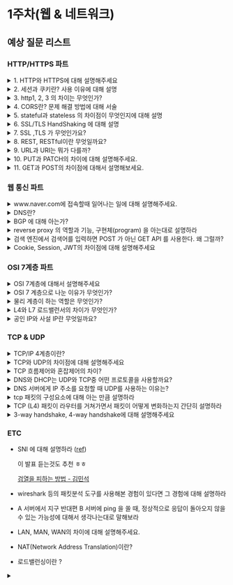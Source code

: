 # 1주차(웹 & 네트워크)

## 예상 질문 리스트

### HTTP/HTTPS 파트
<details>
<summary>1. HTTP와 HTTPS에 대해 설명해주세요</summary>
<div>
HTTP는 Hypertext Transfer Protocol의 약자로, 클라이언트/서버 모델에서 데이터를 주고받기 위한 프로토콜입니다. 7계층의 프로토콜로, TCP/IP 위에서 동작하며, 80번 포트를 사용합니다. HTTP는 상태를 가지고 있지 않는 Stateless 프로토콜이며 e커머스 같은 상태가 필요한 작업들을 위한 쿠키와 세션이 존재합니다.
HTTP는 클라이언트와 서버 사이에서 데이터를 주고 받을 떄 텍스트 형태로 주고 받으며, 누군가 네트워크에서 신호를 가로채면 내용이 노출될 수 있다는 보안적인 이슈가 존재합니다.
이를 보완하기 위해서 고안된 것이 바로 HTTP Secure라고도 불리는 HTTPS 이며 HTTP에 데이터 암호화를 추가하여 보안성을 강화한 프로토콜입니다. 443 포트를 사용하고, HTTP 레이어 바로 밑단에 SSL이나 TLS 프로토콜을 추가하여, 서버와 클라이언트 사이에서의 모든 통신 내용이 암호화됩니다.
</div>
</details>

<details>
<summary>2. 세션과 쿠키란? 사용 이유에 대해 설명</summary>
<div>
세션과 쿠키는 웹상에서 사용자의 상태 정보를 유지하고, 사용자 경험을 개선하기 위해 사용되는 기술입니다. 이들은 HTTP 프로토콜의 비연결성과 무상태성을 보완하는 역할을 합니다.

### 세션(Session)
세션은 서버 측에서 생성되는 일종의 식별자로, 사용자가 웹 서버에 접속할 때마다 임시로 생성됩니다. 사용자의 정보는 서버에 저장되며, 보안성이 높지만 서버의 부하를 증가시킬 수 있습니다.
세션은 주로 사용자의 로그인 상태나 접속 정보 등을 유지하기 위해 사용되며 세션을 통해 사용자가 여러 페이지를 이동하더라도 로그인 상태를 유지할 수 있습니다.
### 쿠키(Cookie)
쿠키는 클라이언트(브라우저) 측에 저장되는 작은 데이터 파일로, 사용자의 웹 사이트 방문 정보나 선호도 등을 저장합니다. 쿠키는 사용자가 웹 사이트에 다시 접속할 때 해당 정보를 서버에 전송하여 사용자 맞춤형 서비스를 제공할 수 있게 합니다.
쿠키를 사용하는 이유는 사용자의 편의성을 높이고, 웹 사이트의 사용성을 개선하기 위해 사용됩니다. 예를 들어, 쿠키를 통해 사용자의 로그인 정보, 장바구니 정보, 언어 설정 등을 기억하게 할 수 있습니다.
세션과 쿠키는 HTTP의 무상태성과 비연결성을 개선하기 위해 나온 방법으로 e커머스처럼 상태가 필요한 경우 사용자의 정보를 각각 서버(세션)와 클라이언트(쿠키) 측에서 관리하는 방법입니다. 보안성이 중요한 정보는 세션을 통해 서버 측에서 관리하고, 사용자의 편의성을 위한 정보는 쿠키를 통해 클라이언트 측에서 관리하는 것이 일반적입니다. 
</div>
</details>

<details>
<summary>
3. http1, 2, 3 의 차이는 무엇인가?
</summary>
<div>

**HTTP/1.0**:
- 연결마다 하나의 요청과 응답만 처리하는 클라이언트-서버 모델을 사용합니다.
- 텍스트 기반의 프로토콜로, 헤더 정보와 데이터가 동일한 연결을 통해 전송됩니다.
- 성능과 효율성이 떨어지는 단점이 있으며, 여러 개의 리소스를 동시에 로드하기 어렵습니다.
<br>

**HTTP/1.1**:

- **지속 연결(Persistent Connection)**과 **파이프라이닝(Pipelining)**을 도입하여 한 번의 TCP 초기화 이후, keep-alive 옵션으로 일정 시간 동안 연결 상태를 유지하며, 클라이언트는 앞 요청의 응답을 기다리지 않고 순차적으로 요청을 전송할 수 있게 되었습니다(하지만, 서버에서는 순서대로 처리해야 해서 병목 현상이 발생하고 HOL 문제가 발생). 
- 헤더 필드의 압축을 통해 일부 성능 향상을 이루었지만, 여전히 성능이 제한됩니다.(쿠키와 같은 다양한 메타 정보가 헤더에 들어가서 보내려 하는 데이터보다 header가 더 커지게 되는 Fat message header 문제가 존재)
![alt text](image.png)

<br>

**HTTP/2**:
- 이진 프레임 형식과 헤더 압축을 도입하여 효율성을 개선했습니다.
- **다중 스트림(Multiplexing)을 지원하여 하나의 연결로 동시에 여러 요청과 응답을 처리**할 수 있습니다.
- **서버 푸시(Server Push)를 통해 서버는 클라이언트 요청 없이 리소스를 전송할 수** 있습니다.
- 보안을 위해 기본적으로 TLS(SSL)을 사용하도록 권장하며 그 위에 binary framing layer가 올라가서 동작합니다. (메시지가 프레임으로 나뉘면 헤더는 헤더 프레임, 데이터는 데이터 프레임으로 나뉨.) 
![이진 프레임 구조](image-1.png)
![다중 스트림 구조](image-2.png)
<br>

#### Appendix
Stream : 구성된 연결 내에서 전달되는 바이트의 양방향 흐름으로 하나 이상의 메시지가 전달될 수 있습니다.
Message : 논리적 요청 또는 응답 메시지에 매핑되는 프레임의 전체 시퀀스입니다.
Frame : http/2에서 통신의 최소 단위로 각 최소 단위에는 하나의 프레임 헤더가 포함됩니다.
즉, 상위 레벨에서는 스트림으로 묶고 하위 레벨에서는 프레임으로 쪼개져서 통신이 이루어집니다. 각 스트림에는 양방향 메시지 전달에 사용되는 고유 식별자와 우선순위 정보(선택적)가 존재하며 모든 통신은 클라이언트와 서버 사이에 하나의 tcp 연결만을 사용하며 전달될 수 있는 양방향 스트림의 수는 제한이 없습니다. 즉, tcp를 복수로 뚫지 않습니다.


**HTTP/3**:
- 전체적으로 새로운 전송 프로토콜로, **QUIC(Quick UDP Internet Connections)을 기반으로** 합니다.
- UDP를 사용하여 혼잡 제어 및 오류 복구 기능을 더 효과적으로 수행하며, 연결 설정 및 해제에 대한 지연을 감소시킵니다.
- 하나의 연결로 다수의 병렬 스트림을 전송하며, 스트림 간에 영향을 주지 않고 데이터를 동시에 전송합니다.
- 보통 tcp에서는 소켓 번호로 ip주소+포트 번호를 쓰는데 QUIC에서는 독립적으로 connection id를 사용하기 때문에 ip주소가 바뀌어도 연결이 유지됩니다.
- QUIC의 연결 설정 과정이 TLS1.3과 밀결합되어 있는 반면 TCP는 TLS와 서로 독립적이라서 따로 따로 뚫지만 QUIC 은 새로 만들때 그냥 같이 써야해서 같이합니다. (QUIC이 TLS1.3을 사용한 주된 이유는 handshake에 더 적은 라운드 트립이 필요하도록 바뀌었기 때문으로 프로토콜 지연을 줄여주는 효과가 있음.)

(https://suminn0.tistory.com/143)
![TLS](image-3.png)

</div>
</details>

<details>
<summary>
4. CORS란? 문제 해결 방법에 대해 서술
</summary>
<div>

### CORS(Cross-Origin Resource Sharing)란?

CORS는 웹 브라우저에서 보안을 유지하면서 다른 출처의 리소스를 안전하게 요청할 수 있도록 하는 메커니즘입니다. 서버는 HTTP 헤더를 통해 다른 출처의 요청을 허용할지 결정하며, 이는 원본 사이트의 모방을 방지하고 다른 출처의 데이터 요청을 제한함으로써 공격으로부터 보호하는 데 필요합니다.

#### CORS의 필요성
- 보안 강화: 웹 애플리케이션은 선택된 리소스에 대해 다른 출처의 접근을 허용함으로써, 원본 사이트를 모방하거나 사용자 정보를 도용하는 등의 무단 접근 및 해킹 가능성을 줄일 수 있습니다.
- 통합 용이성: 클라이언트 웹 애플리케이션이 다른 도메인의 리소스와 상호 작용할 수 있게 함으로써, third party API 및 리소스를 클라이언트 측 코드에서 참조하는 것을 용이하게 합니다. 예를 들어, 동영상 플랫폼 API에서 동영상을 가져오거나 글꼴 라이브러리의 글꼴을 사용하는 등의 작업에 활용됩니다.
#### CORS 해결 방법
- 서버 측 설정 변경: 서버에서 특정 출처 또는 모든 출처에 대한 요청을 허용하도록 설정을 변경합니다. 예를 들어, Spring Boot에서는 @CrossOrigin 어노테이션을 사용하거나, WebMvcConfigurer를 구현하여 글로벌 CORS 설정을 할 수 있습니다.
- 프록시 서버 사용: 클라이언트와 서버 사이에 프록시 서버를 두어, 모든 클라이언트 요청을 프록시를 통해 서버로 전달하고, 서버의 응답을 클라이언트에게 전달하는 방식으로 CORS 문제를 우회할 수 있습니다.

</div>
</details>

<details>
<summary>
5. stateful과 stateless 의 차이점이 무엇인지에 대해 설명
</summary>
<div>

#### Stateful
Stateful(상태 유지) 시스템은 사용자의 상태 정보를 저장하고 이를 기반으로 다음 행동을 결정합니다. 예를 들어, 웹 애플리케이션에서 로그인 세션 관리는 Stateful한 예입니다. 사용자가 로그인하면, 그 사용자의 정보(예: 세션 ID)가 서버에 저장되고, 사용자가 다음 요청을 할 때마다 서버는 해당 정보를 참조하여 사용자를 인식합니다. 이를 통해 사용자마다 개인화된 서비스를 제공할 수 있습니다.

#### Stateless
Stateless(상태 비유지) 시스템은 사용자의 상태 정보를 저장하지 않습니다. 즉, 각 요청이 독립적으로 처리되며, 이전 요청의 정보가 후속 요청에 영향을 주지 않습니다. 예를 들어, HTTP 프로토콜은 Stateless 프로토콜입니다. 클라이언트가 서버에 요청을 보낼 때 마다, 각 요청은 서로 독립적으로 처리되며, 서버는 이전 요청에 대한 정보를 저장하거나 참조하지 않습니다. 이러한 특성은 서버의 복잡성을 줄이고 확장성을 높이는 데 도움이 됩니다.

둘의 차이점은 상태 정보 저장 여부와 응답 방식에 차이가 있으면 Stateful의 경우엔 저장하고 관리한 상태 정보를 기반으로 응답을 결정하는 반면 Stateless는 상태 정보를 유지하지 않고 각 요청을 독립적으로 처리합니다. 따라서 전자의 경우 상태 정보 관리를 위한 리소스가 필요할 수 있으며 이는 시스템의 복잡성을 증가시킬 수 있습니다.
</div>
</details>

<details>
<summary>
6. SSL/TLS HandShaking 에 대해 설명
</summary>
<div>

SSL(Secure Sockets Layer)과 TLS(Transport Layer Security)는 인터넷 상에서 데이터를 암호화하여 전송하는 기술로, 민감한 정보를 안전하게 전송하기 위해 사용됩니다. SSL은 TLS의 전신이며, 현재는 TLS가 더 널리 사용됩니다. SSL/TLS Handshaking은 클라이언트와 서버 간의 안전한 연결을 설정하는 과정입니다.

클라이언트 헬로(Client Hello): 통신을 시작하는 클라이언트가 서버에게 사용 가능한 암호화 방식, TLS 버전, 임의의 난수(random number) 등을 전송합니다.

서버 헬로(Server Hello): 서버는 클라이언트의 메시지를 받고, 클라이언트와 공통으로 사용할 수 있는 암호화 방식, TLS 버전, 서버의 임의의 난수 등을 선택하여 응답합니다.

서버 인증 및 키 교환(Server Certificate and Key Exchange): 서버는 자신의 인증서를 클라이언트에게 전송합니다. 클라이언트는 인증서의 유효성을 확인하고, 서버의 공개키를 획득합니다. 이 공개키를 이용하여 세션 키를 암호화하여 서버에게 전송합니다.

클라이언트 키 교환(Client Key Exchange): 클라이언트는 서버의 공개키를 사용하여 암호화된 프리마스터 시크릿(premaster secret)을 생성하고 이를 서버에게 전송합니다. 서버는 개인 키를 사용하여 premaster secret(클라이언트가 보낸 키)을 해독합니다. 그런 다음 서버와 클라이언트는 모든 통신의 대칭 암호화에 사용되는 세션 키를 계산합니다.

핸드세이크 완료: 서버와 클라이언트는 서로에게 "Finished" 메시지를 전송하여 핸드셰이킹 과정이 성공적으로 완료되었음을 알립니다. 이 시점부터 클라이언트와 서버 간에 교환되는 데이터는 모두 암호화되어 전송됩니다.

![ssl/tls handshake](image-4.png)
</div>
</details>

<details>
<summary>
7. SSL ,TLS 가 무엇인가요?
</summary>
<div>

SSL(Secure Sockets Layer)과 TLS(Transport Layer Security)는 인터넷 상의 데이터 전송을 안전하게 보호하기 위한 프로토콜입니다. 이들은 개인 정보, 인증, 데이터 무결성을 보호하며, 특히 온라인 거래와 같은 중요한 정보가 오가는 통신을 암호화하여 보안을 강화합니다. SSL은 TLS의 전신으로, 시간이 지나면서 TLS로 발전했습니다.

#### SSL과 TLS의 역할
- 데이터 암호화: 웹사이트와 브라우저 간에 전송되는 데이터를 암호화하여, 해커들이 개인 또는 금융 정보에 접근하는 것을 방지합니다.
- 통신 보안 강화: 웹 브라우징, 이메일, VoIP와 같은 애플리케이션을 위해 컴퓨터 네트워크 상에서 통신 보안을 제공합니다.

#### SSL과 TLS의 차이점
- 보안 강화: TLS는 SSL의 취약점을 해결한 업그레이드 버전으로, 더 강화된 보안 기능을 제공합니다.
- 표준화: TLS는 1999년 IETF(Internet Engineering Task Force)에 의해 표준화된 SSL의 후속 버전입니다.(TLS 1.0은 SSL 3.0 의 개선 버전으로 시작)

SSL과 TLS는 웹사이트의 신뢰도를 높이고 인터넷 연결을 보호하는 데 중요한 역할을 합니다. 이 프로토콜들은 모든 종류의 정보 교환을 보호하는 데 필수적이며, 전자상거래뿐만 아니라 로그인 정보와 같은 중요 데이터의 안전한 전송을 보장합니다. 

</div>
</details>

<details>
<summary>
8. REST, RESTful이란 무엇일까요?
</summary>
<div>
REST는 인터넷상에서 클라이언트와 서버 간의 상호작용을 규정하기 위해 고안되었으며, 웹 기술을 사용하여 구현됩니다. RESTful은 REST 원칙을 준수하는 웹 서비스를 의미합니다. 

#### REST 구성 요소
- 자원(Resource) : HTTP URI
- 자원에 대한 행위(Verb) : HTTP Method
- 자원에 대한 행위의 내용 (Representations) : HTTP Message Pay Load

#### REST 주요 특징
- 클라이언트-서버 구조(Client-Server Architecture): 클라이언트와 서버가 독립적으로 동작할 수 있도록 분리됩니다. 이를 통해 각각의 구성 요소가 개별적으로 발전할 수 있습니다.

- 무상태(Stateless): 각 요청은 독립적이며, 이전 요청의 상태 정보를 저장하지 않습니다. 서버는 클라이언트로부터 온 요청만을 처리하며, 이 요청에는 필요한 모든 정보가 포함되어 있어야 합니다.

- 캐시 처리 가능(Cacheable): 서버 응답은 캐싱이 가능하도록 표시될 수 있습니다. 이를 통해 클라이언트는 응답을 재사용하여 애플리케이션의 효율성과 성능을 향상시킬 수 있습니다.

- 계층형 시스템(Layered System): 클라이언트는 서버가 직접적으로 연결되어 있는지, 중간에 다른 계층이 있는지 알 수 없습니다. 이는 시스템의 확장성을 향상시킵니다.

- 코드 온 디맨드(Code on Demand, 선택적): 서버는 실행 가능한 코드를 클라이언트에 전송할 수 있습니다. 이는 클라이언트의 기능을 임시적으로 확장할 수 있게 합니다.

- 일관된 인터페이스(Uniform Interface): 일관된 인터페이스를 통해 시스템 간의 상호작용을 단순화합니다. 이 원칙에는 리소스의 식별, 리소스에 대한 표현, 자기 서술적 메시지, 하이퍼미디어를 통한 애플리케이션 상태의 엔진 등이 포함됩니다.

RESTful 웹 서비스는 이러한 원칙을 따르며, 주로 HTTP 메소드(GET, POST, PUT, DELETE 등)를 사용하여 리소스에 접근하고 조작합니다. RESTful 아키텍처를 사용함으로써, 개발자들은 보다 유연하고 확장 가능한 웹 서비스를 구축할 수 있습니다.
</div>
</details>

<details>
<summary>
9. URL과 URI는 뭐가 다를까?
</summary>
<div>

#### URI (Uniform Resource Identifier)
URI는 인터넷 상의 자원을 고유하게 식별하거나 이름을 붙이기 위한 문자열입니다.
URI는 자원의 위치나 이름을 나타낼 수 있으며, URL과 URN (Uniform Resource Name)을 포함하는 더 넓은 개념입니다.
ex) mailto:example@example.com (URN), http://example.com/page (URL)
#### URL (Uniform Resource Locator)
URL은 인터넷 상의 자원이 위치한 곳을 나타내기 위한 특정한 형태의 URI입니다.
URL은 자원에 접근하기 위한 구체적인 방법과 위치를 포함합니다. 즉, 해당 자원을 찾기 위한 주소 역할을 합니다.
ex) http://example.com/page

#### 차이점
모든 URL은 URI입니다. 하지만 모든 URI가 URL인 것은 아닙니다. URI는 자원의 위치(URL) 또는 이름(URN)을 나타낼 수 있지만, URL은 오직 자원의 위치만을 나타냅니다.
URL은 자원에 접근하기 위한 경로를 제공하는 반면, URI는 자원을 식별하거나 이름을 붙이는 데 사용됩니다.
즉, URL은 '어디에' 있는지를 알려주고, URI는 '무엇인지'를 식별합니다.

</div>
</details>

<details>
<summary>
10. PUT과 PATCH의 차이에 대해 설명해주세요.
</summary>
<div>

HTTP 메소드인 PUT과 PATCH는 모두 리소스를 업데이트하는 데 사용되지만, 그 방식에서 차이가 있습니다. PUT은 전체 리소스를 업데이트하는 반면, PATCH는 리소스의 일부분만 업데이트합니다. 예를 들어, PUT 요청을 보내면 리소스의 모든 필드가 업데이트되지만, PATCH 요청을 보내면 특정 필드만 업데이트할 수 있습니다.

#### PUT과 PATCH의 주요 차이점
PUT: 전체 리소스를 업데이트하므로, 업데이트하려는 리소스의 모든 정보를 요청에 포함해야 합니다. 이는 리소스의 일부만 변경하고자 할 때 비효율적일 수 있습니다.
PATCH: 리소스의 특정 부분만을 업데이트하기 때문에, 변경하고자 하는 정보만 요청에 포함하면 됩니다. 이는 효율적인 데이터 전송과 빠른 업데이트를 가능하게 합니다.

</div>
</details>

<details>
<summary>
11. GET과 POST의 차이점에 대해서 설명해보세요.
</summary>
<div>

GET 메소드는 서버로부터 정보를 조회하기 위해 사용됩니다. 데이터를 URL의 쿼리 스트링을 통해 전송하며, 이 데이터는 URL에 노출됩니다. GET 요청은 브라우저에 의해 캐시될 수 있으며, 북마크와 검색 엔진 크롤링에 적합합니다.
POST 메소드는 서버에 데이터를 제출하여 리소스를 생성하거나 업데이트하기 위해 사용됩니다. 데이터는 요청 본문(body)에 포함되어 전송되며, URL에는 노출되지 않습니다. POST 요청은 캐시되지 않으며, 브라우저 히스토리에도 저장되지 않습니다.

</div>
</details>

### 웹 통신 파트

<details>
<summary>
www.naver.com에 접속할때  일어나는 일에 대해 설명해주세요.
</summary>
<div>

1. URL 입력: 브라우저의 주소창에 www.naver.com을 입력합니다.

2. DNS 조회: DNS 서버는 도메인 네임을 IP로 변환해주는 역할을 합니다. 먼저 Local DNS에게 URL을 물어보고, 해당 주소가 캐싱되어있다면 바로 IP 주소를 반환하고 그렇지 않다면 다음 단계로 넘어갑니다. Local DNS는 주소를 찾아내기 위해 다른 DNS 서버들과 통신을 시작하게 되며 재귀적으로 Root DNS, TLD DNS, 도메인 DNS에게 차례로 물어보며 IP 주소를 찾게 됩니다.

3. TCP 연결: IP 주소를 획득한 후, 브라우저는 목적지 서버와의 안정적인 통신을 위해 TCP(Transmission Control Protocol) 연결을 시도합니다.(이때 HTTPS인 경우 SSL/TLS 핸드세이크 과정도 진행됩니다.) 이 과정에서는 일반적으로 www.naver.com 서버의 80번 포트(HTTP) 또는 443번 포트(HTTPS)에 연결하려고 합니다.

4. HTTP 요청: TCP 연결이 성공하면, 브라우저는 www.naver.com 서버에 HTTP 요청을 보냅니다. 이 요청에는 웹 페이지를 요청하는 데 필요한 정보가 포함됩니다.

5. 서버 응답: www.naver.com 서버는 브라우저의 요청을 받고 처리한 다음, 요청된 웹 페이지 데이터(HTML, CSS, JavaScript 등)와 함께 HTTP 응답을 보냅니다.

6. 콘텐츠 렌더링: 브라우저는 서버로부터 받은 데이터를 해석하여 화면에 표시합니다. HTML을 먼저 해석하고, CSS 스타일을 적용하며, JavaScript를 실행하여 동적인 웹 페이지를 사용자에게 보여줍니다.

7. 외부 자원 로드: 웹 페이지에는 외부 이미지, 스크립트, 스타일시트 등이 포함될 수 있습니다. 이러한 자원들도 각각 HTTP 요청을 통해 서버로부터 로드됩니다.

</div>
</details>

<details>
<summary>
DNS란?
</summary>
<div>
DNS(Domain Name System)는 인터넷상에서 도메인 이름을 IP 주소로 변환하는 시스템입니다. 인터넷은 기본적으로 IP 주소를 사용하여 컴퓨터나 서버와 같은 장치를 식별합니다. 그러나 IP 주소는 숫자로 이루어져 있어 사람이 기억하기 어렵습니다. DNS는 이러한 문제를 해결하기 위해 도메인 이름(예: www.example.com)을 사람이 이해할 수 있는 주소로 사용하고, 이를 실제 네트워크에서 장치를 식별하는 데 필요한 IP 주소(예: 192.0.2.1)로 변환합니다.
</div>
</details>

<details>
<summary>
BGP 에 대해 아는가?
</summary>
<div>

BGP(Border Gateway Protocol)는 인터넷의 핵심 라우팅 프로토콜 중 하나로, **다른 AS(Autonomous System) 간에** **경로 및 라우팅 정보를 교환하고 관리하는 데 사용**되는 프로토콜입니다.(AS란 하나 이상의 네트워크로 구성되어 독자적인 라우팅 정책을 가진 큰 네트워크나 네트워크 그룹을 의미) BGP는 주로 대규모 네트워크와 다른 AS 간의 라우팅을 제어하는 데 사용됩니다.

#### BGP 주요 특징
1. **AS 간 라우팅**: BGP는 다른 AS 간에 라우팅 정보를 교환하는 데 사용됩니다. **AS는 네트워크 관리의 독립적인 영역**으로, 하나 이상의 IP 주소 범위를 관리합니다. BGP는 이러한 **AS 간의 경로 교환을 담당**합니다.
2. **경로 벡터 프로토콜**: BGP는 경로 벡터 프로토콜로서, 경로 정보를 경로 벡터로 표현하고 이를 교환하여 라우팅 결정을 내립니다. 즉, 패킷이 전송될 최적의 경로를 결정하는 데 사용됩니다. 각 경로 벡터는 목적지 네트워크, AS 경로 및 다양한 속성 정보로 구성됩니다.
3. **정책 기반 라우팅**: BGP는 다양한 정책을 적용하여 라우팅 결정을 내릴 수 있습니다. 이는 트래픽 조정, AS 경로 필터링, 목적지 기반 경로 선택 등과 같은 다양한 제어를 가능하게 합니다.
4. **AS 경로 필터링**: BGP는 AS 경로 정보를 이용하여 경로 필터링을 수행할 수 있으므로, 특정 AS로부터 트래픽을 차단하거나 전달할 수 있습니다.
5. **경로 공개 및 철회**: BGP는 경로 공개(Advertise)와 경로 철회(Withdraw)를 통해 네트워크의 상태를 다른 AS에 알리고 변경사항을 통지합니다.
6. **BGP 라우터**: BGP 라우터는 BGP 프로토콜을 구현하는 라우터로, 다른 AS와의 BGP 세션을 설정하고 업데이트 메시지를 교환합니다.
7. **BGP 피어링**: BGP 라우터 간의 연결을 BGP 피어링이라고 합니다. BGP 피어링은 eBGP(External BGP)와 iBGP(Internal BGP) 두 가지 유형이 있습니다. eBGP는 다른 AS와의 피어링을 나타내며, iBGP는 동일한 AS 내의 다른 BGP 라우터와의 피어링을 나타냅니다.

#### 작동 방식
1. 세션 설정: 두 BGP 라우터(피어) 사이에 TCP 연결을 통해 세션이 설정됩니다. BGP는 기본적으로 TCP 포트 179를 사용합니다.
2. 경로 교환: 세션이 설정되면, BGP 피어는 서로에게 자신이 알고 있는 경로 정보를 교환합니다.
3. 경로 갱신: 경로 정보나 네트워크 상태가 변경되면, BGP 피어는 새로운 정보를 서로에게 알립니다.
4. 경로 유지: BGP 피어는 주기적으로 keepalive 메시지를 교환하여 연결을 유지합니다.

BGP는 인터넷의 라우팅을 관리하고 안정적으로 유지하기 위한 핵심 프로토콜로 사용되며, 다양한 정책 및 네트워크 환경에 따라 라우팅 결정을 조절할 수 있습니다.

Calico BGP..
</div>
</details>

<details>
<summary>
reverse proxy 의 역할과 기능, 구현체(program) 을 아는대로 설명하라
</summary>
<div>

Reverse Proxy는 클라이언트로부터의 요청을 서버로 전달하는 중간자 역할을 하며, 서버로부터의 응답을 다시 클라이언트에게 전달합니다. 그러나 일반적인 프록시 서버와 달리, Reverse Proxy는 클라이언트가 서버에 직접적으로 접근하는 것이 아닌 서버의 앞단에서 작동하여 서버들의 요청을 관리합니다. 이로 인해 여러 가지 중요한 역할과 기능을 수행할 수 있습니다.

#### Reverse Proxy의 역할과 기능
- 로드 밸런싱: 여러 서버에 걸쳐 요청을 분산시켜 서버의 부하를 줄이고, 서비스의 가용성과 신뢰성을 높입니다.
- 보안 강화: 클라이언트와 서버 사이의 중간자로서 작동하여 서버의 실제 IP 주소를 숨기고, 보안 위협으로부터 서버를 보호합니다.
- 캐싱: 자주 요청되는 리소스를 캐시에 저장하여 서버의 부하를 줄이고 응답 시간을 단축합니다.
#### Reverse Proxy 구현체
- Nginx: 고성능을 자랑하는 웹 서버이자 가장 인기 있는 리버스 프록시 소프트웨어 중 하나입니다. 로드 밸런싱, 캐싱 등의 기능을 제공합니다.
- Apache HTTP Server: mod_proxy 모듈을 통해 리버스 프록시 기능을 제공합니다. 유연한 구성과 다양한 모듈을 통해 많은 기능을 지원합니다.
- HAProxy: 고성능 로드 밸런서 및 프록시 서버로, 특히 대규모 웹 사이트와 애플리케이션에 적합합니다. 세밀한 트래픽 관리와 보안 기능을 제공합니다.

이러한 리버스 프록시 소프트웨어들은 웹 서비스의 성능을 향상시키고, 보안을 강화하며, 관리를 용이하게 하는 등의 역할을 수행합니다.
</div>
</details>

<details>
<summary>
검색 엔진에서 검색어를 입력하면 POST 가 아닌 GET API 를 사용한다. 왜 그럴까?
</summary>
<div>

- URL을 통한 공유: GET 요청은 요청하는 데이터가 URL의 일부로 포함되어 있기 때문에, 사용자가 검색 결과를 쉽게 다른 사람과 공유할 수 있습니다. 예를 들어, 검색어가 URL에 포함되어 있어 링크를 복사하여 다른 사람에게 보낼 수 있습니다.

- 캐싱: GET 요청은 결과를 캐시할 수 있어서 동일한 검색 요청에 대해 더 빠른 응답 시간을 제공할 수 있습니다. 이는 서버의 부하를 줄이고 사용자 경험을 개선하는 데 도움이 됩니다.

검색 엔진에서 GET 방식을 사용하는 것은 사용자 경험을 향상시키고, 검색 결과의 공유와 재사용을 용이하게 하기 위한 선택입니다. 검색어를 URL에 포함시킴으로써, 사용자는 검색 결과를 쉽게 다른 사람과 공유하고, 나중에 다시 접근할 수 있습니다.
</div>
</details>

<details>
<summary>
Cookie, Session, JWT의 차이점에 대해 설명해주세요
</summary>
<div>

Cookie와 Session은 클라이언트와 서버 간의 상태를 유지하기 위해 사용되며, 서로 보완적인 관계에 있습니다. 반면, JWT는 사용자 인증 정보를 안전하게 전송하고 검증하기 위한 목적으로 사용됩니다.

#### Cookie:
- 클라이언트(브라우저)에 저장되는 작은 데이터 파일입니다.
- 사용자 인증, 세션 관리, 사용자 선호도 기록 등에 사용됩니다.
- 이름, 값, 만료 시간, 도메인, 경로 등으로 구성됩니다.
#### Session
- 서버 측에서 관리되는 사용자 정보의 저장소입니다.
- 클라이언트에게 고유한 세션 ID를 제공하여 사용자를 식별합니다.
- 서버의 메모리에 저장되어, 동시에 많은 사용자가 접속할 경우 서버에 부하를 줄 수 있습니다.
#### JWT (JSON Web Token)
- 사용자 인증 및 정보 교환에 사용되는 자가 수용적(self-contained) 방식의 JSON 토큰입니다.
- 토큰에는 사용자에 대한 정보, 발급자, 만료 시간 등이 포함될 수 있습니다.
- 디지털 서명이 되어 있어, 정보가 중간에 변경되었는지 검증할 수 있습니다.
- 세션과 달리 서버의 메모리를 사용하지 않아 서버 부하를 줄일 수 있습니다

</div>
</details>





### OSI 7계층 파트

<details>
<summary>
OSI 7계층에 대해서 설명해주세요
</summary>
<div>

OSI(Open Systems Interconnection) 7계층 모델은 컴퓨터 네트워크 프로토콜과 통신을 7개의 계층으로 나누어 정의한 표준 모델입니다.

1. 물리 계층(Physical Layer): 데이터 전송과 수신을 위한 하드웨어 수준의 전송 매체(케이블, RJ45 등)와 전기적 신호를 다룹니다. 이 계층은 데이터를 비트로 변환하여 전송합니다.

2. 데이터 링크 계층(Data Link Layer): 네트워크 장비 간의 물리적 연결을 관리하고, 오류 검출 및 수정 기능을 제공합니다. 이 계층에서는 프레임이라는 단위로 데이터를 전송하며, MAC 주소를 사용하여 통신합니다.

3. 네트워크 계층(Network Layer): 다양한 네트워크 간의 데이터 전송을 담당하며, IP 주소를 사용하여 최적의 경로(Routing)를 결정합니다. 이 계층에서는 패킷이라는 단위로 데이터를 전송합니다.

4. 전송 계층(Transport Layer): 종단 간(End-to-End) 데이터 전송을 관리하며, 통신을 위한 세션 관리와 오류 검출 및 복구 기능을 제공합니다. TCP/UDP 프로토콜이 이 계층에서 작동합니다.

5. 세션 계층(Session Layer): 네트워크 상에서 통신하는 양쪽 시스템 간의 세션을 생성, 관리, 종료하는 기능을 담당합니다. 이 계층은 통신의 시작과 끝을 정의합니다.

6. 표현 계층(Presentation Layer): 데이터의 표현 형식을 관리하고 변환합니다. 예를 들어, 암호화 및 압축을 처리합니다. 이 계층은 데이터를 어플리케이션이 이해할 수 있는 형태로 변환하거나, 네트워크 형식으로 변환하는 역할을 합니다.

7. 응용 계층(Application Layer): 최종 사용자와 직접적으로 상호 작용하는 애플리케이션들을 위한 인터페이스를 제공합니다. 이메일 클라이언트, 웹 브라우저와 같은 응용 프로그램이 이 계층에서 작동합니다.
</div>
</details>

<details>
<summary>
OSI 7 계층으로 나눈 이유가 무엇인가?
</summary>
<div>

네트워크 통신 과정을 7계층으로 나누어 각 계층의 역할을 명확히 함으로써 네트워크 통신 과정의 복잡성을 해결하고, 문제 해결의 효율성을 높이며(네트워크 문제 발생 시 특정 계층을 타켓팅하여 문제 해결), 계층 간 독립성을 보장하고, 표준화와 호환성을 향상시키는 등 네트워크 관리와 운영에 많은 장점을 제공하기 떄문입니다.

</div>
</details>

<details>
<summary>
물리 계층이 하는 역할은 무엇인가?
</summary>
<div>

0과 1로 나열된 데이터를(비트) 전기적인 **아날로그 신호로 변환**해서 주고 받는 기능을 하는 계층입니다. 
</div>
</details>

<details>
<summary>
L4와 L7 로드밸런서의 차이가 무엇인가?
</summary>
<div>

#### L4 로드밸런서 (계층 4: 전송 계층)
IP 주소와 포트 번호를 기반으로 네트워크 트래픽을 분산시킵니다. TCP/UDP 트래픽의 분산을 담당하며, 세션 계층 정보나 애플리케이션 계층의 데이터 내용은 처리하지 않습니다.
장점: 처리 속도가 빠르며, 단순한 트래픽 분산에 효율적입니다.

#### L7 로드밸런서 (계층 7: 애플리케이션 계층)
HTTP, HTTPS 같은 애플리케이션 프로토콜의 내용을 기반으로 트래픽을 분산시킵니다. URL, HTTP 헤더, 쿠키 등을 분석하여 더 정교한 라우팅 결정을 내릴 수 있습니다.
장점: 애플리케이션의 요구사항에 맞춰 트래픽을 제어할 수 있어, 보다 세분화된 로드밸런싱이 가능합니다. 예를 들어, 특정 URL 패턴이나 특정 타입의 트래픽을 특정 서버 그룹에 전달하는 것과 같은 작업을 수행할 수 있습니다.

L4는 IP 주소와 포트 번호 같은 네트워크 및 전송 계층 정보만을 사용하여 트래픽을 분산시키는 반면 L7은 HTTP 헤더, URL, 쿠키 등 애플리케이션 계층의 데이터를 분석하여 더 정교한 로드밸런싱을 제공합니다.
또한, L7은 애플리케이션의 세부적인 요구사항에 맞춰 트래픽을 분산시킬 수 있으며, 캐싱, 애플리케이션 방화벽 기능 등 추가 기능을 제공할 수 있습니다.
</div>
</details>

<details>
<summary>
공인 IP와 사설 IP란 무엇일까요?
</summary>
<div>

#### 공인 IP (Public IP Address)
공인 IP 주소는 인터넷 상에서 고유하며 전 세계적으로 특정 장치를 식별하는 데 사용됩니다.
이 주소를 통해 인터넷 상의 다른 장치들과 통신이 가능하며, 일반적으로 인터넷 서비스 제공업체(ISP)에 의해 할당됩니다.
공인 IP 주소는 인터넷에 직접 연결된 장치에 할당되어 외부에서 접근할 수 있게 해 줍니다.

#### 사설 IP (Private IP Address):
사설 IP 주소는 한 조직 또는 가정 내부 네트워크에서만 사용되며, 인터넷 상에서는 고유하지 않습니다.
사설 IP 주소는 네트워크 내에서 장치들이 서로 통신하는 데 사용되며, 외부 네트워크와의 통신에는 공인 IP 주소를 통한 NAT(네트워크 주소 변환)이 필요합니다.
사설 IP 주소는 일반적으로 라우터나 스위치 같은 네트워크 장비에 의해 자동으로 할당되거나 수동으로 설정됩니다.(DHCP 같은 프로토콜 사용)
사설 IP 주소 범위는 IANA(Internet Assigned Numbers Authority)에 의해 정의되어 있으며, 일반적으로 다음과 같습니다:
10.0.0.0 ~ 10.255.255.255
172.16.0.0 ~ 172.31.255.255
192.168.0.0 ~ 192.168.255.255

</div>
</details>


### **TCP & UDP**

<details>
<summary>
TCP/IP 4계층이란?
</summary>
<div>

TCP/IP 4계층은 인터넷 통신에 사용되는 프로토콜 집합으로, OSI 7계층 모델을 단순화한 모델입니다. 
1. 네트워크 액세스 계층(Network Access Layer) :  이 계층은 물리적 네트워크 하드웨어와 밀접하게 관련되어 있으며, 데이터를 전기 신호로 변환하여 네트워크를 통해 전송하는 기능을 담당합니다. Ethernet, Wi-Fi 같은 물리적 및 데이터 링크 기술이 여기에 속합니다.
2. 인터넷 계층(Internet Layer) : 이 계층은 데이터 패킷을 소스에서 목적지까지 전달하는 기능을 담당합니다. 가장 중요한 프로토콜인 IP(Internet Protocol)가 이 계층에 속하며, 주소 지정과 라우팅을 담당합니다.
3. 전송 계층(Transport Layer) : 이 계층은 통신을 활성화하는 끝점 간의 연결을 관리합니다. TCP(Transmission Control Protocol)와 UDP(User Datagram Protocol)와 같은 프로토콜이 이 계층에 속하며, 데이터의 순차적 전송, 신뢰성 있는 전송, 오류 검출 및 복구 등을 담당합니다.
4. 애플리케이션 계층(Application Layer) : 사용자와 가장 가까운 계층으로, 사용자가 네트워크에 접근할 수 있는 인터페이스와 프로토콜을 제공합니다. HTTP, FTP, SMTP, DNS 등의 프로토콜이 이 계층에 속하며, 웹 브라우징, 이메일 전송, 파일 전송 등 다양한 인터넷 기반 서비스를 가능하게 합니다.

디테일 참고 - https://yozm.wishket.com/magazine/detail/1956/
</div>
</details>

<details>
<summary>
TCP와 UDP의 차이점에 대해 설명해주세요
</summary>
<div>

TCP(Transmission Control Protocol)와 UDP(User Datagram Protocol)는 TCP/IP 프로토콜 스택의 전송 계층에서 사용되는 대표적인 프로토콜입니다. 
##### 연결 방식
TCP는 연결 지향형 프로토콜로, 데이터 전송 전에 3-way handshaking 과정을 거쳐 연결을 설정합니다.
UDP는 비연결형 프로토콜로, 데이터를 보내기 전 연결 설정 과정이 없습니다.

##### 신뢰성
TCP는 데이터 전송 과정에서 오류 검사, 재전송, 흐름 제어 등의 기능을 제공하여 안정적인 데이터 전송을 보장합니다.
UDP는 데이터 전송 과정에서 오류 검사나 재전송 기능이 없어 신뢰성이 낮습니다.

##### 속도
TCP는 연결 설정, 오류 검사, 재전송 등의 과정으로 인해 UDP보다 상대적으로 느립니다.
UDP는 연결 설정 과정이 없어 빠른 속도로 데이터를 전송할 수 있습니다.

##### 용도
TCP는 이메일, 파일 전송, 웹 브라우징 등 신뢰성이 중요한 애플리케이션에 사용됩니다.
UDP는 실시간 스트리밍, 온라인 게임, DNS 등 속도가 중요한 애플리케이션에 사용됩니다.

##### 패킷 전송 방식
TCP는 패킷의 순서를 보장하고 누락된 패킷을 재전송합니다.
UDP는 패킷의 순서를 보장하지 않으며, 누락된 패킷은 재전송하지 않습니다.

#### TCP와 UDP의 특징

##### TCP(Transmission Control Protocol)의 주요 특징
- 연결 지향형 프로토콜: 데이터 전송 전 3-way handshaking을 통해 연결을 설정합니다.
- 신뢰성 있는 데이터 전송: 오류 검사, 재전송, 흐름 제어 등의 기능을 제공합니다.
- 순서 보장: 패킷의 순서를 보장하며, 누락된 패킷은 재전송합니다.
- 느린 속도: 연결 설정, 오류 검사, 재전송 등의 과정으로 인해 UDP보다 상대적으로 느립니다.

##### UDP(User Datagram Protocol)의 주요 특징
- 비연결형 프로토콜: 데이터 전송 전 연결 설정 과정이 없습니다.
- 신뢰성 낮음: 오류 검사, 재전송 기능이 없어 데이터 전송의 신뢰성이 낮습니다.
- 순서 보장 없음: 패킷의 순서를 보장하지 않으며, 누락된 패킷은 재전송하지 않습니다.
- 빠른 속도: 연결 설정 과정이 없어 TCP보다 상대적으로 빠른 속도로 데이터를 전송할 수 있습니다.
</div>
</details>

<details>
<summary>
TCP 흐름제어와 혼잡제어의 차이?
</summary>
<div>

흐름제어는 송신자와 수신자 사이의 데이터 전송 속도를 조절하여 데이터 손실을 방지하는 반면, 혼잡제어는 네트워크 내의 데이터 전송량을 조절하여 네트워크 혼잡을 방지하거나 완화하는 데 초점을 맞춥니다.

#### 흐름제어(Flow Control)
흐름제어는 송신자와 수신자 사이의 데이터 전송 속도를 조절하는 메커니즘입니다. 목적은 수신자가 처리할 수 있는 속도 이상으로 데이터가 전송되어 버퍼가 넘치는 상황을 방지하는 것입니다. 이는 수신자의 처리 능력에 맞추어 데이터의 흐름을 제어함으로써 데이터 손실을 방지합니다.

TCP에서는 주로 "슬라이딩 윈도우" 프로토콜을 사용하여 흐름제어를 구현합니다. 이를 통해 수신자가 지정한 윈도우 크기만큼만 데이터를 전송하고, 수신 확인(ACK)을 받은 후에 다음 데이터를 전송합니다.

#### 혼잡제어(Congestion Control)
혼잡제어는 네트워크 내의 데이터 전송량을 조절하여 네트워크의 혼잡을 방지하거나 완화하는 메커니즘입니다. 네트워크 혼잡이 발생하면 패킷 손실이나 지연이 증가할 수 있으므로, TCP는 네트워크의 혼잡 상태를 감지하고 이에 대응하여 데이터 전송 속도를 조절합니다.

##### Appendix => TCP 혼잡제어 알고리즘
- Slow Start: 처음에는 작은 크기의 데이터를 전송하다가 점차 전송 속도를 높여나가는 방식
- Congestion Avoidance: 혼잡 상황을 감지하여 전송 속도를 점진적으로 늘리는 방식
- Fast Retransmit: 패킷 손실을 빨리 감지하여 재전송하는 방식
- Fast Recovery: 패킷 손실 후 전송 속도를 빨리 복구하는 방식

</div>
</details>

<details>
<summary>
DNS와 DHCP는 UDP와 TCP중 어떤 프로토콜을 사용할까요?
</summary>
<div>

#### DNS
DNS는 주로 UDP를 사용합니다. DNS 쿼리는 대부분 짧은 메시지로 구성되며, 빠른 응답 시간이 중요하기 때문에 연결 설정에 시간이 걸리는 TCP보다는 연결 없이 바로 데이터를 전송할 수 있는 UDP가 선호됩니다. 그러나, 응답 메시지가 크거나 신뢰성이 중요한 경우에는 TCP를 사용하기도 합니다. 예를 들어, DNS 존 전송(Zone Transfer)은 일반적으로 TCP를 사용합니다.

#### DHCP
DHCP는 주로 UDP를 사용합니다. DHCP는 클라이언트와 서버 간에 IP 주소 및 기타 네트워크 구성 정보를 동적으로 할당하고 관리하는 프로토콜입니다. DHCP 통신은 네트워크의 초기 구성 단계에서 이루어지며, 빠른 구성 변경이 필요할 때 UDP의 비연결성이 유용합니다. DHCP 메시지는 일반적으로 데이터그램 형식으로 전송되며, 네트워크의 초기 설정 단계에서도 작동할 수 있도록 설계되었습니다.
</div>
</details>

<details>
<summary>
DNS 서버에게 IP 주소를 요청할 때 UDP를 사용하는 이유는?
</summary>
<div>

DNS 서버에게 IP 주소를 요청할 때 UDP를 사용하는 이유는 빠른 응답 속도, 연결 유지 불필요(일회성 요청), 대량 클라이언트 처리(DNS 질의는 보통 많음), 신뢰성 불필요(일회성 요청) 등 UDP의 특성이 DNS 서비스에 잘 부합하기 때문입니다.
</div>
</details>

<details>
<summary>
tcp 패킷의 구성요소에 대해 아는 만큼 설명하라
</summary>
<div>

TCP (Transmission Control Protocol) 패킷, 일반적으로 세그먼트라고 불리는, 다음과 같은 주요 구성 요소가 있습니다:

- 소스 포트(Source Port)와 목적지 포트(Destination Port): 각각 16비트 필드로, 소스 포트는 패킷을 보내는 어플리케이션의 포트 번호를, 목적지 포트는 패킷을 받는 어플리케이션의 포트 번호를 나타냅니다.

- 시퀀스 번호(Sequence Number): TCP 연결에서 전송되는 각 바이트에 순차적으로 할당되는 번호입니다. 이는 수신 측에서 데이터의 순서를 정확하게 재구성하는 데 사용됩니다.

- 응답 번호(Acknowledgment Number): 수신자가 다음에 받기를 기대하는 시퀀스 번호입니다. 즉, 수신자가 성공적으로 받은 데이터의 양을 송신자에게 알립니다.

- 데이터 오프셋(Data Offset, 그림에선 HLEN): TCP 헤더의 길이를 나타냅니다. 이 필드는 페이로드(실제 데이터)가 시작되기 전까지의 세그먼트 내의 위치를 지정합니다.

- 플래그(Flags): 여러 제어 플래그가 포함되어 있으며, 각 플래그는 1비트입니다. 대표적인 플래그로는 SYN(연결 설정), ACK(응답 확인), FIN(연결 종료), RST(연결 초기화), PSH(데이터 즉시 전달 요청), URG(긴급 데이터 표시) 등이 있습니다.

- 윈도우 크기 (window size): 수신자가 한 번에 받을 수 있는 데이터의 양(바이트 단위)을 지정합니다. 이는 흐름 제어에 사용되어 네트워크 혼잡을 방지합니다. 16비트 필드.

- 체크섬(Checksum): 패킷의 오류 검출을 위한 필드입니다. 송신자가 세그먼트를 생성할 때 계산되며, 수신자가 이를 검증하여 데이터의 정확성을 확인합니다.

- 긴급 포인터(Urgent Pointer): URG 플래그가 설정되었을 때, 이 필드는 긴급 데이터의 끝(마지막 바이트에 대한 일련번호)을 가리킵니다.

- 옵션(Options): 선택적으로 사용되는 필드로, TCP 세그먼트의 기능을 확장합니다. 예를 들어, 최대 세그먼트 크기(Maximum Segment Size, MSS)를 설정하는 데 사용될 수 있습니다.

- 데이터(Data): 실제 전송하고자 하는 애플리케이션 데이터입니다. 데이터 오프셋 필드가 헤더의 크기를 지정하기 때문에, 데이터는 해당 부분 이후에 위치합니다.
![tcp packet](image-5.png)
</div>
</details>

<details>
<summary>
TCP (L4) 패킷이 라우터를 거쳐가면서 패킷이 어떻게 변화하는지 간단히 설명하라
</summary>
<div>

TCP 패킷은 네트워크를 통해 전송되는 동안 다양한 네트워크 장비를 거치게 되는데, 그 중 라우터는 중요한 역할을 합니다. 하지만 TCP 패킷 자체는 라우터를 거치면서 본질적으로 변화하지 않습니다. 대신, 라우터는 패킷의 IP 헤더를 확인하고 이를 기반으로 다음 목적지로 패킷을 전송하는 역할을 합니다. 
1. 캡슐화 및 헤더 변경: TCP 패킷은 IP 패킷 내부에 캡슐화됩니다. 라우터는 IP 헤더의 정보를 확인하고 라우팅 테이블을 참조하여 다음 목적지를 결정합니다. 라우터는 TCP 패킷의 헤더 정보는 건드리지 않고, IP 헤더의 정보만 변경합니다.
2. 라우팅 및 전송: 라우터는 IP 헤더의 정보를 바탕으로 TCP 패킷을 다음 목적지로 전송합니다. 라우터는 라우팅 테이블을 참조하여 최적의 경로를 선택하여 패킷을 전송합니다. 라우터는 TCP 패킷의 내용을 해석하지 않고, 단순히 IP 헤더 정보를 이용하여 패킷을 전달합니다.
3. QoS (Quality of Service) 적용: 라우터는 TCP 패킷의 QoS 정보를 확인하고, 이에 따라 패킷 처리 우선순위를 결정할 수 있습니다. 예를 들어, 실시간 트래픽인 VoIP 패킷을 우선적으로 처리할 수 있습니다.
4. 보안 기능 적용: 라우터는 방화벽 기능을 통해 TCP 패킷의 보안을 검사할 수 있습니다. 불법적이거나 의심스러운 TCP 패킷은 차단될 수 있습니다. 
</div>
</details>


<details>
<summary>
3-way handshake, 4-way handshake에 대해 설명해주세요
</summary>
<div>

##### 3-way Handshake (연결 설정)
3-way handshake는 TCP 연결을 시작하기 위해 사용되며, 다음과 같은 세 단계로 이루어져 있습니다:

1. SYN: 클라이언트는 서버에게 연결을 요청하는 SYN(Synchronize Sequence Number) 패킷을 보냅니다. 이 때, 클라이언트는 자신의 초기 시퀀스 번호(ISN)를 함께 전송합니다.
2. SYN-ACK: 서버는 클라이언트의 연결 요청을 수락하고, 클라이언트에게 SYN-ACK(Synchronize-Acknowledgment) 패킷을 보냅니다. 이 패킷에는 서버의 ISN과 클라이언트의 ISN에 1을 더한 값(ACK)이 포함됩니다.
3. ACK: 클라이언트는 서버의 ISN에 1을 더한 값을 ACK로 하여 ACK 패킷을 서버로 보냄으로써 연결을 확립합니다.
이 과정을 통해 클라이언트와 서버는 신뢰성 있는 연결을 설정하고, 양방향 데이터 전송이 가능해집니다.

##### 4-way Handshake (연결 해제)
4-way handshake는 TCP 연결을 종료하기 위해 사용되며, 다음과 같은 네 단계로 이루어져 있습니다:

1. FIN: 연결을 종료하고자 하는 측(일반적으로 클라이언트)은 FIN(Finish) 플래그가 설정된 패킷을 상대방에게 전송합니다.
2. ACK: 상대방(서버)은 FIN 패킷을 받고, ACK(Acknowledgment) 패킷을 보내어 수신을 확인합니다. 이 시점에서 서버는 클라이언트로부터 추가적인 데이터 수신을 중단하지만, 서버로부터 클라이언트로의 데이터 전송은 계속될 수 있습니다.
3. FIN: 서버가 모든 데이터 전송을 완료했을 때, 서버도 FIN 플래그가 설정된 패킷을 클라이언트에게 보냅니다.
4. ACK: 클라이언트는 FIN 패킷을 받고, 마지막으로 ACK 패킷을 서버로 보냅니다. 이 ACK 패킷을 서버가 수신하면 연결이 완전히 종료됩니다.
이와 같이 4-way handshake 과정을 통해 양측은 안전하게 TCP 연결을 종료할 수 있습니다.
</div>
</details>

### ETC

- SNI 에 대해 설명하라 ([ref](https://www.lawtimes.co.kr/news/192600))
    
    이 발표 듣는것도 추천 ㅎㅎ
    
    [검열을 피하는 방법 - 김민석](https://www.youtube.com/watch?v=7NVanLXbGXI&t=1s)
    
- wireshark 등의 패킷분석 도구를 사용해본 경험이 있다면 그 경험에 대해 설명하라
- A 서버에서 지구 반대편 B 서버에 ping 을 쏠 때, 정상적으로 응답이 돌아오지 않을 수 있는 가능성에 대해서 생각나는대로 말해보라
- LAN, MAN, WAN의 차이에 대해 설명해주세요.
- NAT(Network Address Translation)이란?
- 로드밸런싱이란 ? 

<details>
<summary>

</summary>
<div>

</div>
</details>

